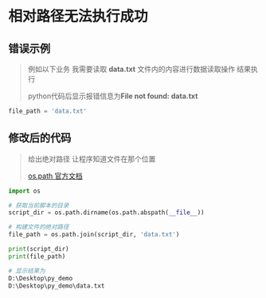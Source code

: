 #  相对路径无法执行成功

## **错误示例**

> 例如以下业务 我需要读取 **data.txt** 文件内的内容进行数据读取操作   结果执行
>
> python代码后显示报错信息为**File not found: data.txt**

```python
file_path = 'data.txt'
```

## **修改后的代码**

> 给出绝对路径 让程序知道文件在那个位置
>
> [os.path 官方文档](https://docs.python.org/zh-cn/3/library/os.path.html#os.path.realpath)

```python
import os

# 获取当前脚本的目录
script_dir = os.path.dirname(os.path.abspath(__file__))

# 构建文件的绝对路径
file_path = os.path.join(script_dir, 'data.txt')

print(script_dir)
print(file_path)

# 显示结果为
D:\Desktop\py_demo
D:\Desktop\py_demo\data.txt
```

